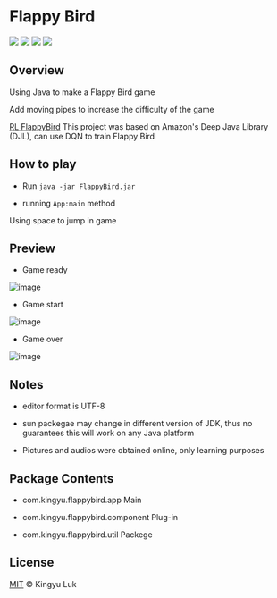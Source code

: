 # Flappy Bird
![](https://img.shields.io/badge/jdk-1.8.0-FFB6C1.svg?&logo=github)
![](https://img.shields.io/github/v/release/kingyuluk/FlappyBird?color=FFB6C1&logo=github)
![](https://img.shields.io/github/license/kingyuluk/FlappyBird?color=FFB6C1&logo=github)
![](https://img.shields.io/github/repo-size/kingyuluk/FlappyBird?color=FFB6C1&logo=github)

## Overview

Using Java to make a Flappy Bird game

Add moving pipes to increase the difficulty of the game

[RL FlappyBird](https://github.com/kingyuluk/RL-FlappyBird)
This project was based on Amazon's Deep Java Library (DJL), can use DQN to train Flappy Bird

## How to play

* Run ```java -jar FlappyBird.jar```

* running ```App:main``` method

Using space to jump in game



## Preview

* Game ready

![image](https://github.com/kingyuluk/FlappyBird/blob/master/resources/readme_img/start.png)

* Game start

![image](https://github.com/kingyuluk/FlappyBird/blob/master/resources/readme_img/play.gif)

* Game over

![image](https://github.com/kingyuluk/FlappyBird/blob/master/resources/readme_img/over.png)

## Notes

* editor format is UTF-8

* sun packegae may change in different version of JDK, thus no guarantees this will work on any Java platform
* Pictures and audios were obtained online, only learning purposes

## Package Contents
* com.kingyu.flappybird.app    Main

* com.kingyu.flappybird.component   Plug-in

* com.kingyu.flappybird.util   Packege


## License
[MIT](License) © Kingyu Luk
